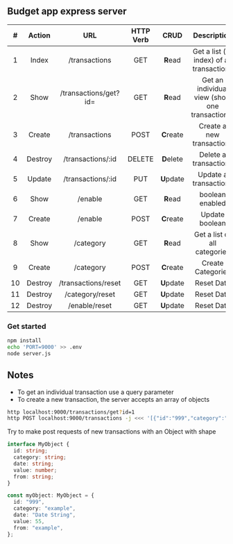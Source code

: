 ## Budget app express server
|  #  | Action  |        URL        | HTTP Verb |    CRUD    |                  Description                   |
| :-: | :-----: | :---------------: | :-------: | :--------: | :--------------------------------------------: |
|  1  |  Index  |   /transactions   |    GET    |  **R**ead  |   Get a list (or index) of all transactions    |
|  2  |  Show   | /transactions/get?id= |    GET    |  **R**ead  | Get an individual view (show one transactions) |
|  3  | Create  |   /transactions   |   POST    | **C**reate |           Create a new transactions            |
|  4  | Destroy | /transactions/:id |  DELETE   | **D**elete |             Delete a transactions              |
|  5  | Update  | /transactions/:id |    PUT    | **U**pdate |             Update a transactions              |
|  6  | Show    | /enable           |    GET    | **R**ead   |             boolean enabled                    |
|  7  | Create  | /enable           |    POST   | **C**reate |               Update boolean                   |
|  8  | Show    | /category         |    GET    | **R**ead   |        Get a list of all categories            |
|  9  | Create  | /category         |   POST    | **C**reate |             Create Categories                  |
|  10  | Destroy  | /transactions/reset |    GET    | **U**pdate |             Reset Data              |
|  11  | Destroy  | /category/reset |    GET    | **U**pdate |             Reset Data              |
|  12  | Destroy  | /enable/reset |    GET    | **U**pdate |             Reset Data              |
### Get started
```bash
npm install
echo 'PORT=9000' >> .env
node server.js
```
## Notes
* To get an individual transaction use a query parameter
* To create a new transaction, the server accepts an array of objects
```bash
http localhost:9000/transactions/get?id=1
http POST localhost:9000/transactions -j <<< '[{"id":"999","category":"example","date":"Date String","name":"example","value":55,"from":"example"}]'
```
Try to make post requests of new transactions with an Object with shape

```typescript
interface MyObject {
  id: string;
  category: string;
  date: string;
  value: number;
  from: string;
}

const myObject: MyObject = {
  id: "999",
  category: "example",
  date: "Date String",
  value: 55,
  from: "example",
};
```